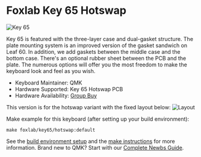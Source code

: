 # Foxlab Key 65 Hotswap

![Key 65](https://i.imgur.com/8HpYStP.jpg)

Key 65 is featured with the three-layer case and dual-gasket structure. The plate mounting system is an improved version of the gasket sandwich on Leaf 60. In addition, we add gaskets between the middle case and the bottom case. There's an optional rubber sheet between the PCB and the plate. The numerous options will offer you the most freedom to make the keyboard look and feel as you wish.

* Keyboard Maintainer: QMK
* Hardware Supported: Key 65 Hotswap PCB
* Hardware Availability: [Group Buy](https://geekhack.org/index.php?topic=102609.0)

This version is for the hotswap variant with the fixed layout below:
![Layout](https://i.imgur.com/NDqjqJml.png)

Make example for this keyboard (after setting up your build environment):

    make foxlab/key65/hotswap:default

See the [build environment setup](https://docs.qmk.fm/#/getting_started_build_tools) and the [make instructions](https://docs.qmk.fm/#/getting_started_make_guide) for more information. Brand new to QMK? Start with our [Complete Newbs Guide](https://docs.qmk.fm/#/newbs).
